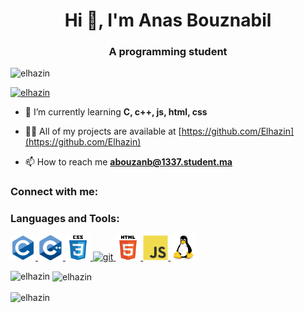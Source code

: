 <h1 align="center">Hi 👋, I'm Anas Bouznabil</h1>
<h3 align="center">A programming student</h3>

<p align="left"> <img src="https://komarev.com/ghpvc/?username=elhazin&label=Profile%20views&color=0e75b6&style=flat" alt="elhazin" /> </p>

<p align="left"> <a href="https://github.com/ryo-ma/github-profile-trophy"><img src="https://github-profile-trophy.vercel.app/?username=elhazin" alt="elhazin" /></a> </p>

- 🌱 I’m currently learning **C, c++, js, html, css**

- 👨‍💻 All of my projects are available at [https://github.com/Elhazin](https://github.com/Elhazin)

- 📫 How to reach me **abouzanb@1337.student.ma**

<h3 align="left">Connect with me:</h3>
<p align="left">
</p>

<h3 align="left">Languages and Tools:</h3>
<p align="left"> <a href="https://www.cprogramming.com/" target="_blank" rel="noreferrer"> <img src="https://raw.githubusercontent.com/devicons/devicon/master/icons/c/c-original.svg" alt="c" width="40" height="40"/> </a> <a href="https://www.w3schools.com/cpp/" target="_blank" rel="noreferrer"> <img src="https://raw.githubusercontent.com/devicons/devicon/master/icons/cplusplus/cplusplus-original.svg" alt="cplusplus" width="40" height="40"/> </a> <a href="https://www.w3schools.com/css/" target="_blank" rel="noreferrer"> <img src="https://raw.githubusercontent.com/devicons/devicon/master/icons/css3/css3-original-wordmark.svg" alt="css3" width="40" height="40"/> </a> <a href="https://git-scm.com/" target="_blank" rel="noreferrer"> <img src="https://www.vectorlogo.zone/logos/git-scm/git-scm-icon.svg" alt="git" width="40" height="40"/> </a> <a href="https://www.w3.org/html/" target="_blank" rel="noreferrer"> <img src="https://raw.githubusercontent.com/devicons/devicon/master/icons/html5/html5-original-wordmark.svg" alt="html5" width="40" height="40"/> </a> <a href="https://developer.mozilla.org/en-US/docs/Web/JavaScript" target="_blank" rel="noreferrer"> <img src="https://raw.githubusercontent.com/devicons/devicon/master/icons/javascript/javascript-original.svg" alt="javascript" width="40" height="40"/> </a> <a href="https://www.linux.org/" target="_blank" rel="noreferrer"> <img src="https://raw.githubusercontent.com/devicons/devicon/master/icons/linux/linux-original.svg" alt="linux" width="40" height="40"/> </a> </p>

<p><img align="left" src="https://github-readme-stats.vercel.app/api/top-langs?username=elhazin&show_icons=true&locale=en&layout=compact" alt="elhazin" /></p>

<p>&nbsp;<img align="center" src="https://github-readme-stats.vercel.app/api?username=elhazin&show_icons=true&locale=en" alt="elhazin" /></p>

<p><img align="center" src="https://github-readme-streak-stats.herokuapp.com/?user=elhazin&" alt="elhazin" /></p>
